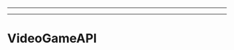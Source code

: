 --------------------
----------------------------------------------------------------------------------------------------
# VideoGameAPI

